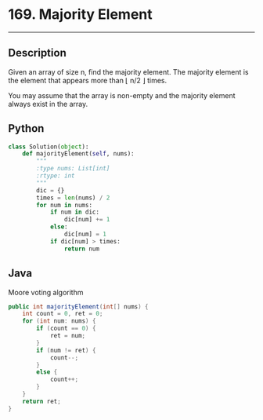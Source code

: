 # 169. Majority Element

---

## Description

Given an array of size n, find the majority element. The majority element is the element that appears more than ⌊ n/2 ⌋ times.

You may assume that the array is non-empty and the majority element always exist in the array.

## Python

```python
class Solution(object):
    def majorityElement(self, nums):
        """
        :type nums: List[int]
        :rtype: int
        """
        dic = {}
        times = len(nums) / 2
        for num in nums:
            if num in dic:
                dic[num] += 1
            else:
                dic[num] = 1
            if dic[num] > times:
                return num
```

## Java

Moore voting algorithm

```java
public int majorityElement(int[] nums) {
    int count = 0, ret = 0;
    for (int num: nums) {
        if (count == 0) {
            ret = num;
        }
        if (num != ret) {
            count--;
        }
        else {
            count++;
        }
    }
    return ret;
}
```